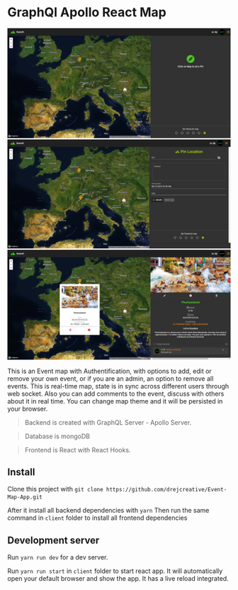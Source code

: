 # GraphQl Apollo React Map
![Project Screenshot](1.png)
![Adding Screenshot](2.png)
![Added Screenshot](3.png)

This is an Event map with Authentification, with options to add, edit or remove your own event, or if you are an admin, an option to remove all events. This is real-time map, state is in sync across different users through web socket. Also you can add comments to the event, discuss with others about it in real time. You can change map theme and it will be persisted in your browser.

> Backend is created with GraphQL Server - Apollo Server.

> Database is mongoDB

> Frontend is React with React Hooks.


## Install
Clone this project with `git clone https://github.com/drejcreative/Event-Map-App.git`

After it install all backend dependencies with `yarn`
Then run the same command in `client` folder to install all frontend dependencies 

## Development server
Run `yarn run dev` for a dev server. 

Run `yarn run start` in `client` folder to start react app. It will automatically open your default browser and show the app. It has a live reload integrated.